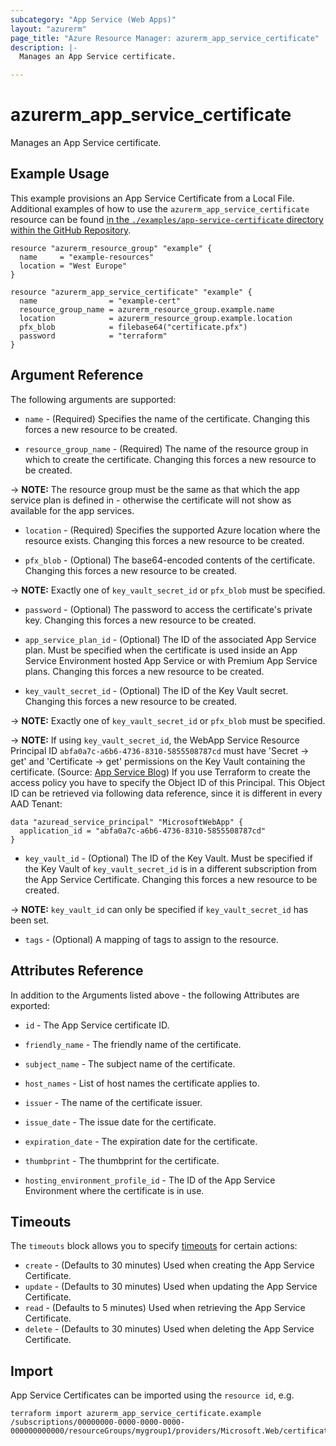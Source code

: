 ```yaml
---
subcategory: "App Service (Web Apps)"
layout: "azurerm"
page_title: "Azure Resource Manager: azurerm_app_service_certificate"
description: |-
  Manages an App Service certificate.

---
```


# azurerm_app_service_certificate

Manages an App Service certificate.

## Example Usage

This example provisions an App Service Certificate from a Local File. Additional examples of how to use the `azurerm_app_service_certificate` resource can be found [in the `./examples/app-service-certificate` directory within the GitHub Repository](https://github.com/hashicorp/terraform-provider-azurerm/tree/main/examples/app-service-certificate).

```hcl
resource "azurerm_resource_group" "example" {
  name     = "example-resources"
  location = "West Europe"
}

resource "azurerm_app_service_certificate" "example" {
  name                = "example-cert"
  resource_group_name = azurerm_resource_group.example.name
  location            = azurerm_resource_group.example.location
  pfx_blob            = filebase64("certificate.pfx")
  password            = "terraform"
}
```

## Argument Reference

The following arguments are supported:

* `name` - (Required) Specifies the name of the certificate. Changing this forces a new resource to be created.

* `resource_group_name` - (Required) The name of the resource group in which to create the certificate. Changing this forces a new resource to be created.

-> **NOTE:** The resource group must be the same as that which the app service plan is defined in - otherwise the certificate will not show as available for the app services.

* `location` - (Required) Specifies the supported Azure location where the resource exists. Changing this forces a new resource to be created.

* `pfx_blob` - (Optional) The base64-encoded contents of the certificate. Changing this forces a new resource to be created.

-> **NOTE:** Exactly one of `key_vault_secret_id` or `pfx_blob` must be specified.

* `password` - (Optional) The password to access the certificate's private key. Changing this forces a new resource to be created.

* `app_service_plan_id` - (Optional) The ID of the associated App Service plan. Must be specified when the certificate is used inside an App Service Environment hosted App Service or with Premium App Service plans. Changing this forces a new resource to be created.

* `key_vault_secret_id` - (Optional) The ID of the Key Vault secret. Changing this forces a new resource to be created.

-> **NOTE:** Exactly one of `key_vault_secret_id` or `pfx_blob` must be specified.

-> **NOTE:** If using `key_vault_secret_id`, the WebApp Service Resource Principal ID `abfa0a7c-a6b6-4736-8310-5855508787cd` must have 'Secret -> get' and 'Certificate -> get' permissions on the Key Vault containing the certificate. (Source: [App Service Blog](https://azure.github.io/AppService/2016/05/24/Deploying-Azure-Web-App-Certificate-through-Key-Vault.html)) If you use Terraform to create the access policy you have to specify the Object ID of this Principal. This Object ID can be retrieved via following data reference, since it is different in every AAD Tenant:

```hcl
data "azuread_service_principal" "MicrosoftWebApp" {
  application_id = "abfa0a7c-a6b6-4736-8310-5855508787cd"
}
```

* `key_vault_id` - (Optional) The ID of the Key Vault. Must be specified if the Key Vault of `key_vault_secret_id` is in a different subscription from the App Service Certificate. Changing this forces a new resource to be created.

-> **NOTE:** `key_vault_id` can only be specified if `key_vault_secret_id` has been set.

* `tags` - (Optional) A mapping of tags to assign to the resource.

## Attributes Reference

In addition to the Arguments listed above - the following Attributes are exported:

* `id` - The App Service certificate ID.

* `friendly_name` - The friendly name of the certificate.

* `subject_name` - The subject name of the certificate.

* `host_names` - List of host names the certificate applies to.

* `issuer` - The name of the certificate issuer.

* `issue_date` - The issue date for the certificate.

* `expiration_date` - The expiration date for the certificate.

* `thumbprint` - The thumbprint for the certificate.

* `hosting_environment_profile_id` - The ID of the App Service Environment where the certificate is in use.

## Timeouts

The `timeouts` block allows you to specify [timeouts](https://www.terraform.io/language/resources/syntax#operation-timeouts) for certain actions:

* `create` - (Defaults to 30 minutes) Used when creating the App Service Certificate.
* `update` - (Defaults to 30 minutes) Used when updating the App Service Certificate.
* `read` - (Defaults to 5 minutes) Used when retrieving the App Service Certificate.
* `delete` - (Defaults to 30 minutes) Used when deleting the App Service Certificate.

## Import

App Service Certificates can be imported using the `resource id`, e.g.

```shell
terraform import azurerm_app_service_certificate.example /subscriptions/00000000-0000-0000-0000-000000000000/resourceGroups/mygroup1/providers/Microsoft.Web/certificates/certificate1
```
